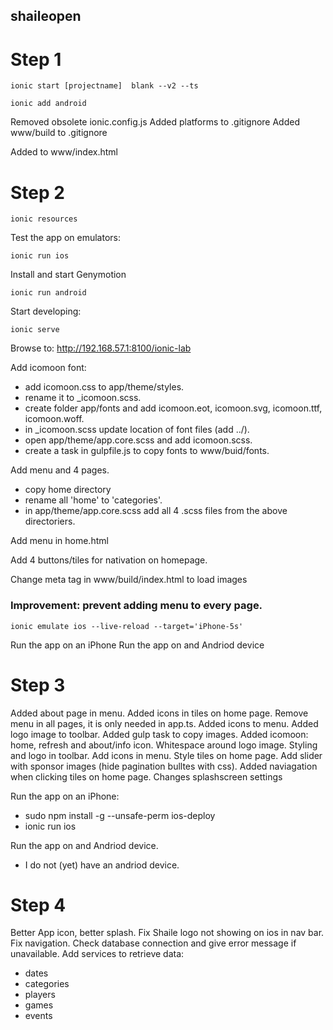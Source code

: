 ## shaileopen

Step 1
======

    ionic start [projectname]  blank --v2 --ts

    ionic add android

Removed obsolete ionic.config.js
Added platforms to .gitignore
Added www/build to .gitignore

Added to www/index.html

  <meta http-equiv="Content-Security-Policy" content="default-src *; script-src 'self' 'unsafe-inline' 'unsafe-eval' *; style-src  'self' 'unsafe-inline' *">


Step 2
======

    ionic resources

Test the app on emulators:

    ionic run ios

Install and start Genymotion 

    ionic run android
    
Start developing:

    ionic serve
    
Browse to: http://192.168.57.1:8100/ionic-lab

Add icomoon font: 
- add icomoon.css to app/theme/styles.
- rename it to _icomoon.scss.
- create folder app/fonts and add icomoon.eot, icomoon.svg, icomoon.ttf, icomoon.woff.
- in _icomoon.scss update location of font files (add ../). 
- open app/theme/app.core.scss and add icomoon.scss.
- create a task in gulpfile.js to copy fonts to www/buid/fonts.

Add menu and 4 pages.
- copy home directory
- rename all 'home' to 'categories'.
- in app/theme/app.core.scss add all 4 .scss files from the above directoriers.

Add menu in home.html

Add 4 buttons/tiles for nativation on homepage.

Change meta tag in www/build/index.html to load images

  <meta http-equiv="Content-Security-Policy" content="default-src *; script-src 'self' 'unsafe-inline' 'unsafe-eval' *; style-src  'self' 'unsafe-inline' *; img-src 'self' data:;">

### Improvement: prevent adding menu to every page.

    ionic emulate ios --live-reload --target='iPhone-5s'

Run the app on an iPhone
Run the app on and Andriod device

Step 3
======
Added about page in menu.
Added icons in tiles on home page.
Remove menu in all pages, it is only needed in app.ts.
Added icons to menu.
Added logo image to toolbar.
Added gulp task to copy images.
Added icomoon: home, refresh and about/info icon.
Whitespace around logo image.
Styling and logo in toolbar.
Add icons in menu.
Style tiles on home page.
Add slider with sponsor images (hide pagination bulltes with css).
Added naviagation when clicking tiles on home page.
Changes splashscreen settings

Run the app on an iPhone:
- sudo npm install -g --unsafe-perm ios-deploy
- ionic run ios

Run the app on and Andriod device.
- I do not (yet) have an andriod device.

Step 4
======
Better App icon, better splash.
Fix Shaile logo not showing on ios in nav bar.
Fix navigation.
Check database connection and give error message if unavailable.
Add services to retrieve data:
- dates
- categories
- players
- games
- events

 

